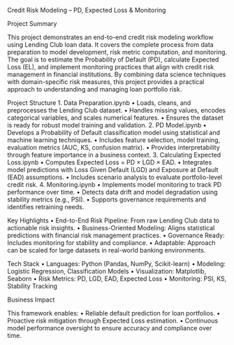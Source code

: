 Credit Risk Modeling – PD, Expected Loss & Monitoring

Project Summary

This project demonstrates an end-to-end credit risk modeling workflow using Lending Club loan data.
It covers the complete process from data preparation to model development, risk metric computation, and monitoring.
The goal is to estimate the Probability of Default (PD), calculate Expected Loss (EL), and implement monitoring practices that align with credit risk management in financial institutions.
By combining data science techniques with domain-specific risk measures, this project provides a practical approach to understanding and managing loan portfolio risk.

Project Structure
	1.	Data Preparation.ipynb
	•	Loads, cleans, and preprocesses the Lending Club dataset.
	•	Handles missing values, encodes categorical variables, and scales numerical features.
	•	Ensures the dataset is ready for robust model training and validation.
	2.	PD Model.ipynb
	•	Develops a Probability of Default classification model using statistical and machine learning techniques.
	•	Includes feature selection, model training, evaluation metrics (AUC, KS, confusion matrix).
	•	Provides interpretability through feature importance in a business context.
	3.	Calculating Expected Loss.ipynb
	•	Computes Expected Loss = PD × LGD × EAD.
	•	Integrates model predictions with Loss Given Default (LGD) and Exposure at Default (EAD) assumptions.
	•	Includes scenario analysis to evaluate portfolio-level credit risk.
	4.	Monitoring.ipynb
	•	Implements model monitoring to track PD performance over time.
	•	Detects data drift and model degradation using stability metrics (e.g., PSI).
	•	Supports governance requirements and identifies retraining needs.

Key Highlights
	•	End-to-End Risk Pipeline: From raw Lending Club data to actionable risk insights.
	•	Business-Oriented Modeling: Aligns statistical predictions with financial risk management practices.
	•	Governance Ready: Includes monitoring for stability and compliance.
	•	Adaptable: Approach can be scaled for large datasets in real-world banking environments.

Tech Stack
	•	Languages: Python (Pandas, NumPy, Scikit-learn)
	•	Modeling: Logistic Regression, Classification Models
	•	Visualization: Matplotlib, Seaborn
	•	Risk Metrics: PD, LGD, EAD, Expected Loss
	•	Monitoring: PSI, KS, Stability Tracking

Business Impact

This framework enables:
	•	Reliable default prediction for loan portfolios.
	•	Proactive risk mitigation through Expected Loss estimation.
	•	Continuous model performance oversight to ensure accuracy and compliance over time.
